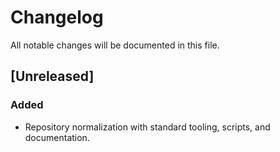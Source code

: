 <!-- SPDX-License-Identifier: MPL-2.0 -->
# Changelog

All notable changes will be documented in this file.

## [Unreleased]
### Added
- Repository normalization with standard tooling, scripts, and documentation.

